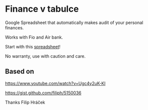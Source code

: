 # Finance v tabulce

Google Spreadsheet that automatically makes audit of your personal finances.

Works with Fio and Air bank.

Start with this [spreadsheet](https://docs.google.com/spreadsheets/d/1pj6zDR6Bh2Zg5DTMQFfa69yiS4np0WqUceuKsEL7jSA/copy)!

No warranty, use with caution and care.

## Based on

https://www.youtube.com/watch?v=Ugc4y2uK-KI

https://gist.github.com/filiph/5150036

Thanks Filip Hráček
